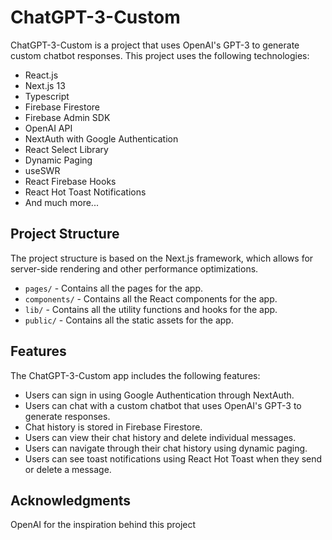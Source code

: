 <h1>ChatGPT-3-Custom</h1>
<p>ChatGPT-3-Custom is a project that uses OpenAI's GPT-3 to generate custom chatbot responses. This project uses the following technologies:</p>
<ul>
  <li>React.js</li>
  <li>Next.js 13</li>
  <li>Typescript</li>
  <li>Firebase Firestore</li>
  <li>Firebase Admin SDK</li>
  <li>OpenAI API</li>
  <li>NextAuth with Google Authentication</li>
  <li>React Select Library</li>
  <li>Dynamic Paging</li>
  <li>useSWR</li>
  <li>React Firebase Hooks</li>
  <li>React Hot Toast Notifications</li>
  <li>And much more...</li>
</ul>
<h2>Project Structure</h2>
<p>The project structure is based on the Next.js framework, which allows for server-side rendering and other performance optimizations.</p>
<ul>
  <li><code>pages/</code> - Contains all the pages for the app.</li>
  <li><code>components/</code> - Contains all the React components for the app.</li>
  <li><code>lib/</code> - Contains all the utility functions and hooks for the app.</li>
  <li><code>public/</code> - Contains all the static assets for the app.</li>
</ul>
<h2>Features</h2>
<p>The ChatGPT-3-Custom app includes the following features:</p>
<ul>
  <li>Users can sign in using Google Authentication through NextAuth.</li>
  <li>Users can chat with a custom chatbot that uses OpenAI's GPT-3 to generate responses.</li>
  <li>Chat history is stored in Firebase Firestore.</li>
  <li>Users can view their chat history and delete individual messages.</li>
  <li>Users can navigate through their chat history using dynamic paging.</li>
  <li>Users can see toast notifications using React Hot Toast when they send or delete a message.</li>
</ul>
<h2>Acknowledgments</h2>
<p>OpenAI for the inspiration behind this project</p>

